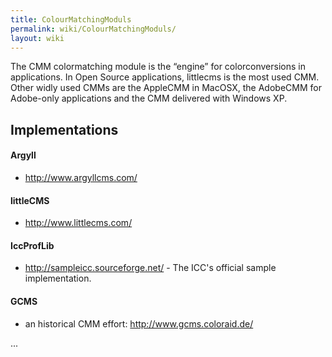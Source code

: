 ```yaml
---
title: ColourMatchingModuls
permalink: wiki/ColourMatchingModuls/
layout: wiki
---
```


The CMM colormatching module is the “engine” for colorconversions in
applications. In Open Source applications, littlecms is the most used
CMM. Other widly used CMMs are the AppleCMM in MacOSX, the AdobeCMM for
Adobe-only applications and the CMM delivered with Windows XP.

Implementations
---------------

#### Argyll

-   <http://www.argyllcms.com/>

#### littleCMS

-   <http://www.littlecms.com/>

#### IccProfLib

-   <http://sampleicc.sourceforge.net/> - The ICC's official sample
    implementation.

#### GCMS

-   an historical CMM effort: <http://www.gcms.coloraid.de/>

...
